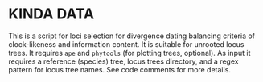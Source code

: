 # KINDA DATA
This is a script for loci selection for divergence dating balancing criteria of clock-likeness and information content. It is suitable for unrooted locus trees. It requires `ape` and `phytools` (for plotting trees, optional). As input it requires a reference (species) tree, locus trees directory, and a regex pattern for locus tree names. See code comments for more details.
